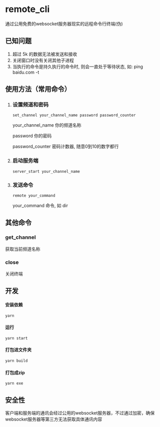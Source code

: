 #	remote_cli

通过公用免费的websocket服务器现实的远程命令行终端(伪)



## 已知问题

1. 超过 5k 的数据无法被发送和接收
2. 关闭窗口时没有关闭其他子进程
3. 当执行的命令是持久执行的命令时, 则会一直处于等待状态, 如: ping baidu.com -t



## 使用方法（常用命令）

1. ### 设置频道和密码

   ```
   set_channel your_channel_name password password_counter
   ```

   your_channel_name 你的频道名称

   password 你的密码

   password_counter 密码计数器, 随意0到10的数字都行

2. ### 启动服务端

   ```
   server_start your_channel_name
   ```

3. ### 发送命令

   ```
   remote your_command
   ```

   your_command 命令, 如 dir



## 其他命令

### get_channel

获取当前频道名称

### close

关闭终端



## 开发

#### 安装依赖

```
yarn
```

#### 运行

```
yarn start
```

#### 打包进文件夹

```
yarn build
```

#### 打包成zip

```
yarn exe
```



## 安全性

客户端和服务端的通讯会经过公用的websocket服务器，不过通过加密，确保websocket服务器等第三方无法获取具体通讯内容

